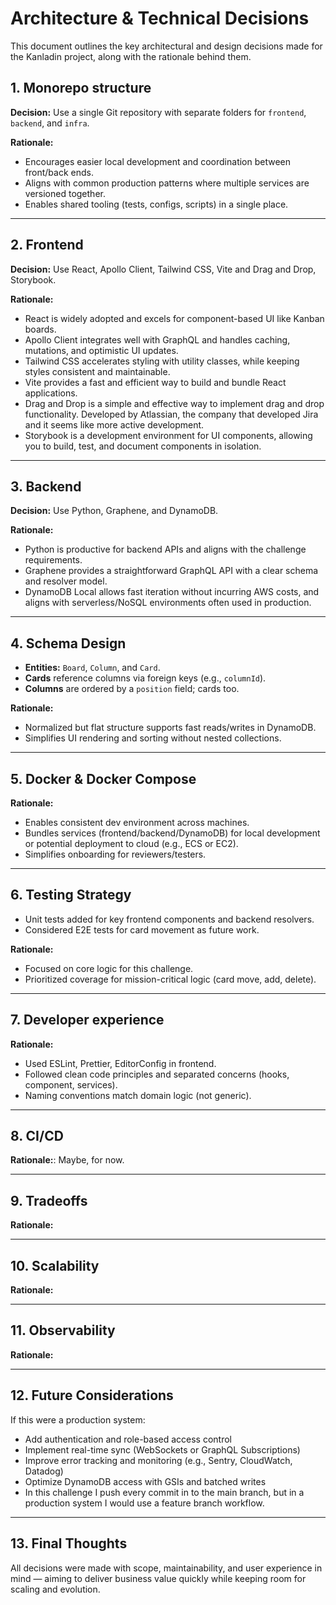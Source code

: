 # Architecture & Technical Decisions

This document outlines the key architectural and design decisions made for the Kanladin project, along with the rationale behind them.


## 1. Monorepo structure

**Decision:** Use a single Git repository with separate folders for `frontend`, `backend`, and `infra`.

**Rationale:**
- Encourages easier local development and coordination between front/back ends.
- Aligns with common production patterns where multiple services are versioned together.
- Enables shared tooling (tests, configs, scripts) in a single place.

---

## 2. Frontend

**Decision:** Use React, Apollo Client, Tailwind CSS, Vite and Drag and Drop, Storybook.

**Rationale:**
- React is widely adopted and excels for component-based UI like Kanban boards.
- Apollo Client integrates well with GraphQL and handles caching, mutations, and optimistic UI updates.
- Tailwind CSS accelerates styling with utility classes, while keeping styles consistent and maintainable.
- Vite provides a fast and efficient way to build and bundle React applications.
- Drag and Drop is a simple and effective way to implement drag and drop functionality. Developed by Atlassian, the company that developed Jira and it seems like more active development.
- Storybook is a development environment for UI components, allowing you to build, test, and document components in isolation.
---

## 3. Backend

**Decision:** Use Python, Graphene, and DynamoDB.

**Rationale:**
- Python is productive for backend APIs and aligns with the challenge requirements.
- Graphene provides a straightforward GraphQL API with a clear schema and resolver model.
- DynamoDB Local allows fast iteration without incurring AWS costs, and aligns with serverless/NoSQL environments often used in production.

---

## 4. Schema Design

- **Entities:** `Board`, `Column`, and `Card`.
- **Cards** reference columns via foreign keys (e.g., `columnId`).
- **Columns** are ordered by a `position` field; cards too.

**Rationale:**
- Normalized but flat structure supports fast reads/writes in DynamoDB.
- Simplifies UI rendering and sorting without nested collections.

---

## 5. Docker & Docker Compose

**Rationale:**
- Enables consistent dev environment across machines.
- Bundles services (frontend/backend/DynamoDB) for local development or potential deployment to cloud (e.g., ECS or EC2).
- Simplifies onboarding for reviewers/testers.

---

## 6. Testing Strategy

- Unit tests added for key frontend components and backend resolvers.
- Considered E2E tests for card movement as future work.

**Rationale:**
- Focused on core logic for this challenge.
- Prioritized coverage for mission-critical logic (card move, add, delete).

---

## 7. Developer experience

**Rationale:**
- Used ESLint, Prettier, EditorConfig in frontend.
- Followed clean code principles and separated concerns (hooks, component, services).
- Naming conventions match domain logic (not generic).

---

## 8. CI/CD

**Rationale:**: Maybe, for now.

---

## 9. Tradeoffs

**Rationale:**

---

## 10. Scalability

**Rationale:**

---

## 11. Observability

**Rationale:**

---

## 12. Future Considerations

If this were a production system:
- Add authentication and role-based access control
- Implement real-time sync (WebSockets or GraphQL Subscriptions)
- Improve error tracking and monitoring (e.g., Sentry, CloudWatch, Datadog)
- Optimize DynamoDB access with GSIs and batched writes
- In this challenge I push every commit in to the main branch, but in a production system I would use a feature branch workflow.

---

## 13. Final Thoughts

All decisions were made with scope, maintainability, and user experience in mind — aiming to deliver business value quickly while keeping room for scaling and evolution.

